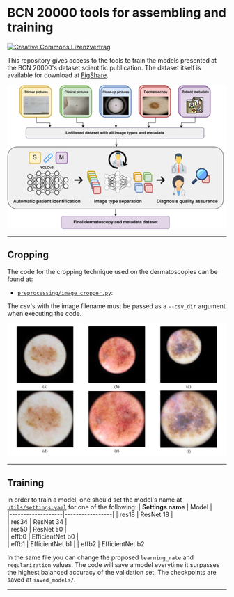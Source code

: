 # BCN 20000 tools for assembling and training

<a rel="license" href="http://creativecommons.org/licenses/by-nc/4.0/"><img alt="Creative Commons Lizenzvertrag" style="border-width:0" src="https://i.creativecommons.org/l/by-nc/4.0/80x15.png" /></a>

This repository gives access to the tools to train the models presented at the BCN 20000's dataset scientific publication. The dataset itself is available for download at [FigShare](https://figshare.com/articles/journal_contribution/BCN20000_Dermoscopic_Lesions_in_the_Wild/24140028/1).

![Diagram of dataset formation](https://github.com/imatge-upc/BCN20000/blob/main/Final_diagram.png)

<hr>


## Cropping

The code for the cropping technique used on the dermatoscopies can be found at:
- [`preprocessing/image_cropper.py`](preprocessing/image_cropper.py):

The csv's with the image filename must be passed as a `--csv_dir` argument when executing the code.

![Original (a), (b) and (c) and cropped images (d), (e) and (f)](https://github.com/CarlosHernandezP/BCN-20k/blob/main/Cropped_uncropped_figure.png)


<hr>

## Training
In order to train a model, one should set the model's name at [`utils/settings.yaml`](utils/settings.yaml) for one of the following:
| **Settings name** |      Model      |   
|-------------------|-----------------|
| res18             | ResNet 18       |  
| res34             | ResNet 34       |  
| res50             | ResNet 50       |   
| effb0             | EfficientNet b0 |  
| effb1             | EfficientNet b1 | 
| effb2             | EfficientNet b2 


In the same file you can change the proposed `learning_rate` and `regularization` values. The code will save a model everytime it surpasses the highest balanced accuracy of the validation set. The checkpoints are saved at `saved_models/`.
<hr>
